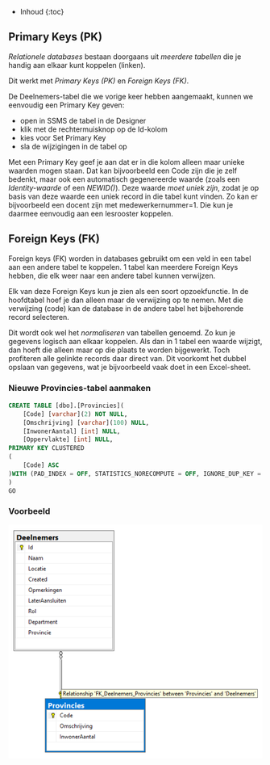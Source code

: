* Inhoud
{:toc}

## Primary Keys (PK)
*Relationele databases* bestaan doorgaans uit *meerdere tabellen* die je handig aan elkaar kunt koppelen (linken).

Dit werkt met *Primary Keys (PK)* en *Foreign Keys (FK)*.

De Deelnemers-tabel die we vorige keer hebben aangemaakt, kunnen we eenvoudig een Primary Key geven: 
- open in SSMS de tabel in de Designer
- klik met de rechtermuisknop op de Id-kolom
- kies voor Set Primary Key
- sla de wijzigingen in de tabel op

Met een Primary Key geef je aan dat er in die kolom alleen maar unieke waarden mogen staan. Dat kan bijvoorbeeld een Code zijn die je zelf bedenkt, maar ook een automatisch gegenereerde waarde (zoals een *Identity-waarde* of een *NEWID()*). Deze waarde *moet uniek zijn*, zodat je op basis van deze waarde een uniek record in die tabel kunt vinden. Zo kan er bijvoorbeeld een docent zijn met medewerkernummer=1. Die kun je daarmee eenvoudig aan een lesrooster koppelen.

## Foreign Keys (FK)
Foreign keys (FK) worden in databases gebruikt om een veld in een tabel aan een andere tabel te koppelen.
1 tabel kan meerdere Foreign Keys hebben, die elk weer naar een andere tabel kunnen verwijzen.

Elk van deze Foreign Keys kun je zien als een soort opzoekfunctie. In de hoofdtabel hoef je dan alleen maar de verwijzing op te nemen. Met die verwijzing (code) kan de database in de andere tabel het bijbehorende record selecteren.

Dit wordt ook wel het *normaliseren* van tabellen genoemd. Zo kun je gegevens logisch aan elkaar koppelen. Als dan in 1 tabel een waarde wijzigt, dan hoeft die alleen maar op die plaats te worden bijgewerkt. Toch profiteren alle gelinkte records daar direct van. Dit voorkomt het dubbel opslaan van gegevens, wat je bijvoorbeeld vaak doet in een Excel-sheet.

### Nieuwe Provincies-tabel aanmaken
```sql
CREATE TABLE [dbo].[Provincies](
	[Code] [varchar](2) NOT NULL,
	[Omschrijving] [varchar](100) NULL,
	[InwonerAantal] [int] NULL,
	[Oppervlakte] [int] NULL,
PRIMARY KEY CLUSTERED 
(
	[Code] ASC
)WITH (PAD_INDEX = OFF, STATISTICS_NORECOMPUTE = OFF, IGNORE_DUP_KEY = OFF, ALLOW_ROW_LOCKS = ON, ALLOW_PAGE_LOCKS = ON) 
)
GO
```

### Voorbeeld
![Relaties tussen tabellen](<images/tabel-referenties.png>)
